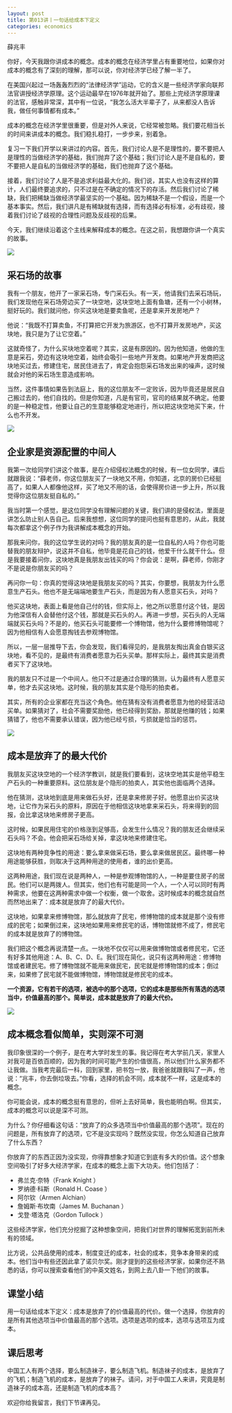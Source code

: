 ```yaml
---
layout: post
title: 第013讲丨一句话给成本下定义
categories: economics
---
```


薛兆丰

你好，今天我跟你讲成本的概念。成本的概念在经济学里占有重要地位，如果你对成本的概念有了深刻的理解，那可以说，你对经济学已经了解一半了。

在美国兴起过一场轰轰烈烈的“法律经济学”运动，它的含义是一些经济学家向联邦法官讲授经济学原理。这个运动最早在1976年就开始了。那些上完经济学原理课的法官，感触非常深，其中有一位说，“我怎么活大半辈子了，从来都没人告诉我，做任何事情都有成本。”

成本的概念在经济学里很重要，但是对外人来说，它经常被忽略。我们要花相当长的时间来讲成本的概念。我们稳扎稳打，一步步来，别着急。

复习一下我们开学以来讲过的内容。首先，我们讨论人是不是理性的，要不要把人是理性的当做经济学的基础，我们抛弃了这个基础；我们讨论人是不是自私的，要不要把人是自私的当做经济学的基础，我们也抛弃了这个基础。

接着，我们讨论了人是不是追求利益最大化的。我们说，其实人也没有这样的算计，人们最终要追求的，只不过是在不确定的情况下的存活。然后我们讨论了稀缺，我们把稀缺当做经济学最坚实的一个基础。因为稀缺不是一个假设，而是一个基本事实。然后，我们讲凡是有稀缺就有选择，而有选择必有标准，必有歧视，接着我们讨论了歧视的合理性问题及反歧视的后果。

今天，我们继续沿着这个主线来解释成本的概念。在这之前，我想跟你讲一个真实的故事。

![](/assets/economics/images/2017/03/13/a.png)

## 采石场的故事

我有一个朋友，他开了一家采石场，专门采石头。有一天，他请我们去采石场玩，我们发现他在采石场旁边买了一块空地，这块空地上面有鱼塘，还有一个小树林，挺好玩的。我们就问他，你买这块地是要卖鱼呢，还是拿来开发房地产？

他说：“我既不打算卖鱼，不打算把它开发为旅游区，也不打算开发房地产，买这块地，我只是为了让它空着。”

这就奇怪了，为什么买块地空着呢？其实，这是有原因的。因为他知道，他做的生意是采石，旁边有这块地空着，始终会吸引一些地产开发商。如果地产开发商把这块地买过去，修建住宅，居民住进去了，肯定会抱怨采石场发出来的噪声，这时候就会对他的采石场生意造成影响。

当然，这件事情如果告到法庭上，我的这位朋友不一定败诉，因为毕竟还是居民自己搬过去的，他们自找的。但是你知道，凡是有官司，官司的结果就不确定。他要的是一种稳定性，他要让自己的生意能够稳定地进行，所以把这块空地买下来，什么也不开发。

![](/assets/economics/images/2017/03/13/b.png)

## 企业家是资源配置的中间人

我第一次给同学们讲这个故事，是在介绍侵权法概念的时候，有一位女同学，课后就跟我说：“薛老师，你这位朋友买了一块地又不用，你知道，北京的房价已经挺高了，如果人人都像他这样，买了地又不用的话，会使得房价进一步上升，所以我觉得你这位朋友挺自私的。”

我当时第一个感觉，是这位同学没有理解问题的关键，我们讲的是侵权法，里面是讲怎么防止别人告自己。后来我想想，这位同学的提问也挺有意思的，从此，我就每次都拿这个例子作为我讲解成本概念的开始。

那我来问你，我的这位学生说的对吗？我的朋友真的是一位自私的人吗？你也可能替我的朋友辩护，说这并不自私，他毕竟是花自己的钱，他爱干什么就干什么。但是我要接着问你，这块地真是我朋友出钱买的吗？你会说：是啊，薛老师，你刚才不是说是你朋友买的吗？

再问你一句：你真的觉得这块地是我朋友买的吗？其实，你要想，我朋友为什么愿意生产石头。他也不是无端端地要生产石头，而是因为有人愿意买石头，对吗？

他买这块地，表面上看是他自己付的钱，但实际上，他之所以愿意付这个钱，是因为他深信有人会替他付这个钱，那就是买石头的人。再进一步想，买石头的人无端端就买石头吗？不是的，他买石头可能要修一个博物馆，他为什么要修博物馆呢？因为他相信有人会愿意掏钱去参观博物馆。

所以，一层一层推导下去，你会发现，我们看得见的，是我朋友掏出真金白银买这块地，看不见的，是最终有消费者愿意为石头买单。那样实际上，最终其实是消费者买下了这块地。

我的朋友只不过是一个中间人。他只不过是通过合理的猜测，认为最终有人愿意买单，他才去买这块地。这时候，我的朋友其实是个隐形的拍卖者。

其实，所有的企业家都在充当这个角色。他在猜有没有消费者愿意为他的经营活动买单。如果猜对了，社会不需要奖励他，他已经得到奖励，那就是他赚的钱；如果猜错了，他也不需要承认错误，因为他已经亏损，亏损就是恰当的惩罚。

![](/assets/economics/images/2017/03/13/c.png)

## 成本是放弃了的最大代价

我朋友买这块空地的一个经济学教训，就是我们要看到，这块空地其实是他平稳生产石头的一种重要原料。这位朋友是个隐形的拍卖人，其实他也面临两个选择。

他在猜测，这块地到底是用来做石头好，还是拿来修房子好。他愿意出价买这块地，让它作为采石头的原料，原因在于他相信这块地拿来采石头，将来得到的回报，会比拿这块地来修房子更高。

这时候，如果民用住宅的价格涨到足够高，会发生什么情况？我的朋友还会继续采石头吗？不会。他会把采石场给关掉，拿这块地来修建住宅。

这块地有两种竞争性的用途：要么拿来做采石场，要么拿来做居民区。最终哪一种用途能够获胜，则取决于这两种用途的使用者，谁的出价更高。

这两种用途，我们现在说是两种人，一种是参观博物馆的人，一种是要住房子的居民。他们可以是两拨人。但其实，他们也有可能是同一个人，一个人可以同时有两种需求，他要在这两种需求中做一个权衡，做一个取舍。这时候成本的概念就自然而然地出来了：成本就是放弃了的最大代价。

这块地，如果拿来修博物馆，那么就放弃了民宅，修博物馆的成本就是那个没有修成的民宅；如果倒过来，这块地如果用来修民宅的话，博物馆就修不成了，修民宅的成本就是放弃了的博物馆。

我们把这个概念再说清楚一点。一块地不仅仅可以用来做博物馆或者修民宅，它还有好多其他用途：A、B、C、D、E。我们现在简化，说只有这两种用途：修博物馆或者建民宅。修了博物馆就不能用来做民宅，民宅就是修博物馆的成本；倒过来，如果修了民宅就不能做博物馆，博物馆就是修民宅的成本。

**一个资源，它有若干的选项，被选中的那个选项，它的成本是那些所有落选的选项当中，价值最高的那个。简单说，成本就是放弃了的最大代价。**

![](/assets/economics/images/2017/03/13/d.png)

## 成本概念看似简单，实则深不可测

我印象很深的一个例子，是在考大学时发生的事。我记得在考大学前几天，家里人对我可是百依百顺的，因为我的时间可能产生的价值很高，所以他们什么家务都不让我做。当我考完最后一科，回到家里，把书包一放，我爸爸就跟我叫了一声，他说：“兆丰，你去倒垃圾去。”你看，选择的机会不同，成本就不一样，这是成本的概念。

你可能会说，成本的概念挺有意思的，但听上去好简单，我也能明白啊。但其实，成本的概念可以说是深不可测。

为什么？你仔细看这句话：“放弃了的众多选项当中价值最高的那个选项”。现在的问题是，所有放弃了的选项，它不是没实现吗？既然没实现，你怎么知道自己放弃了什么东西？

你放弃了的东西正因为没实现，你得靠想象才知道它到底有多大的价值。这个想象空间吸引了好多大经济学家，在成本的概念上面下大功夫。他们包括了：

* 弗兰克·奈特（Frank  Knight ）
* 罗纳德·科斯（Ronald H. Coase ）
* 阿尔钦（Armen Alchian）
* 詹姆斯·布坎南（James M. Buchanan ）
* 戈登·塔洛克（Gordon Tullock ）

这些经济学家，他们充分挖掘了这种想象空间，把我们对世界的理解拓宽到前所未有的领域。

比方说，公共品使用的成本，制度变迁的成本，社会的成本，竞争本身带来的成本。他们当中有些还因此拿了诺贝尔奖。刚才提到的这些经济学家，如果你还不熟悉的话，你可以搜索查看他们的中英文姓名，到网上去八卦一下他们的故事。

## 课堂小结

用一句话给成本下定义：成本是放弃了的价值最高的代价。做一个选择，你放弃的是所有其他选项当中价值最高的那个选项。选项是选项的成本，选项与选项互为成本。

## 课后思考

中国工人有两个选择，要么制造袜子，要么制造飞机。制造袜子的成本，是放弃了的飞机；制造飞机的成本，是放弃了的袜子。请问，对于中国工人来讲，究竟是制造袜子的成本高，还是制造飞机的成本高？

欢迎你给我留言，我们下节课再见。